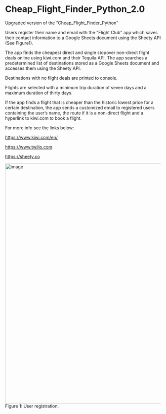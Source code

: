 # Cheap_Flight_Finder_Python_2.0
Upgraded version of the “Cheap_Flight_Finder_Python”

Users register their name and email with the "Flight Club" app which saves their contact information to a Google Sheets document using the Sheety API (See Figure1).

The app finds the cheapest direct and single stopover non-direct flight deals online using kiwi.com and their Tequila API. The app searches a predetermined list of destinations stored as a Google Sheets document and accesses them using the Sheety API.

Destinations with no flight deals are printed to console. 

Flights are selected with a minimum trip duration of seven days and a maximum duration of thirty days.

If the app finds a flight that is cheaper than the historic lowest price for a certain destination, the app sends a customized email to registered users containing the user’s name, the route if it is a non-direct flight and a hyperlink to kiwi.com to book a flight.


For more info see the links below:

https://www.kiwi.com/en/

https://www.twilio.com

https://sheety.co

<img width="775" alt="image" src="https://user-images.githubusercontent.com/76194492/183819392-4f8928ac-c1ad-4b1c-bebc-52f81228331a.png">
Figure 1: User registration.

